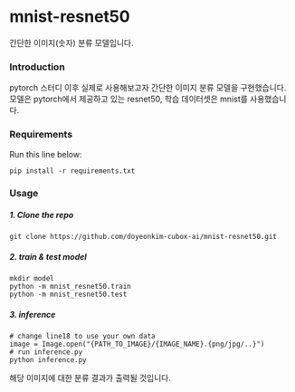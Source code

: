 # mnist-resnet50
간단한 이미지(숫자) 분류 모델입니다.

### Introduction

pytorch 스터디 이후 실제로 사용해보고자 간단한 이미지 분류 모델을 구현했습니다.
모델은 pytorch에서 제공하고 있는 resnet50, 학습 데이터셋은 mnist를 사용했습니다.

### Requirements
Run this line below:
```
pip install -r requirements.txt
```

### Usage

##### 1. Clone the repo
```
git clone https://github.com/doyeonkim-cubox-ai/mnist-resnet50.git
```
##### 2. train & test model
```
mkdir model
python -m mnist_resnet50.train
python -m mnist_resnet50.test
```
##### 3.  inference
```
# change line18 to use your own data
image = Image.open("{PATH_TO_IMAGE}/{IMAGE_NAME}.{png/jpg/..}")
# run inference.py
python inference.py
```
해당 이미지에 대한 분류 결과가 출력될 것입니다.


